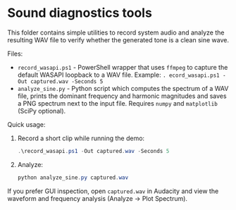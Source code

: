 # Sound diagnostics tools

This folder contains simple utilities to record system audio and analyze the
resulting WAV file to verify whether the generated tone is a clean sine wave.

Files:

- `record_wasapi.ps1` - PowerShell wrapper that uses `ffmpeg` to capture the
  default WASAPI loopback to a WAV file. Example: `.
ecord_wasapi.ps1 -Out captured.wav -Seconds 5`
- `analyze_sine.py` - Python script which computes the spectrum of a WAV file,
  prints the dominant frequency and harmonic magnitudes and saves a PNG
  spectrum next to the input file. Requires `numpy` and `matplotlib` (SciPy
  optional).

Quick usage:

1. Record a short clip while running the demo:
   ```powershell
   .\record_wasapi.ps1 -Out captured.wav -Seconds 5
   ```

2. Analyze:
   ```powershell
   python analyze_sine.py captured.wav
   ```

If you prefer GUI inspection, open `captured.wav` in Audacity and view the
waveform and frequency analysis (Analyze → Plot Spectrum).
